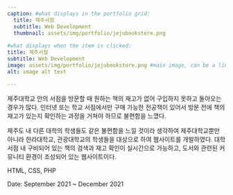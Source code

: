```yaml
---
caption: #what displays in the portfolio grid:
  title: 제주서점
  subtitle: Web Development
  thumbnail: assets/img/portfolio/jejubookstore.png
  
#what displays when the item is clicked:
title: 제주서점
subtitle: Web Development
image: assets/img/portfolio/jejubookstore.png #main image, can be a link or a file in assets/img/portfolio
alt: image alt text

---
```

제주대학교 안의 서점을 방문할 때 원하는 책의 재고가 없어 구입하지 못하고 돌아오는 경우가 많다. 인터넷 또는 학교 서점에서만 구매 가능한 전공책이 있어서 방문 전에 책의 재고가 있는지 확인하는 과정을 거쳐야 하므로 불편함을 느꼈다.<br>

제주도 내 다른 대학의 학생들도 같은 불편함을 느낄 것이라 생각하여 제주대학교뿐만 아니라 한라대학교, 관광대학교의 학생들을 대상으로 하여 웹사이트를 개발하였다. 대학 서점 내 구비되어 있는 책의 검색과 재고 확인이 실시간으로 가능하고, 도서와 관련된 커뮤니티 환경이 조성되어 있는 웹사이트이다.
<br>

HTML, CSS, PHP

Date: September 2021 ~ December 2021

